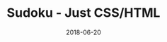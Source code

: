 ---
title: 'Sudoku - Just CSS/HTML'
description: 'Complete a sudoku puzzle without Javascript or server-side interaction.'
gametype: 'hard'
gameid: 42
date: 2018-06-20
tags: []
draft: false
type: 'games'
num19: [{'idx':1,'arr1':[1,2,3,4,5,6,7,8,9],'arr2':[1,2,3,4,5,6,7,8,9]},{'idx':2,'arr1':[1,2,3,4,5,6,7,8,9],'arr2':[1,2,3,4,5,6,7,8,9]},{'idx':3,'arr1':[1,2,3,4,5,6,7,8,9],'arr2':[1,2,3,4,5,6,7,8,9]},{'idx':4,'arr1':[1,2,3,4,5,6,7,8,9],'arr2':[1,2,3,4,5,6,7,8,9]},{'idx':5,'arr1':[1,2,3,4,5,6,7,8,9],'arr2':[1,2,3,4,5,6,7,8,9]},{'idx':6,'arr1':[1,2,3,4,5,6,7,8,9],'arr2':[1,2,3,4,5,6,7,8,9]},{'idx':7,'arr1':[1,2,3,4,5,6,7,8,9],'arr2':[1,2,3,4,5,6,7,8,9]},{'idx':8,'arr1':[1,2,3,4,5,6,7,8,9],'arr2':[1,2,3,4,5,6,7,8,9]},{'idx':9,'arr1':[1,2,3,4,5,6,7,8,9],'arr2':[1,2,3,4,5,6,7,8,9]}]
puzzle: [[0, 0, 0, 3, 8, 0, 0, 9, 0], [0, 4, 0, 6, 0, 0, 0, 0, 5], [0, 0, 0, 0, 5, 0, 7, 0, 3], [1, 3, 0, 0, 0, 0, 0, 0, 4], [0, 0, 6, 0, 0, 0, 5, 0, 0], [9, 0, 0, 0, 0, 0, 0, 1, 8], [5, 0, 7, 0, 6, 0, 0, 0, 0], [8, 0, 0, 0, 0, 5, 0, 7, 0], [0, 9, 0, 0, 7, 1, 0, 0, 0]]
layout: 'sudokucssstatic'
---